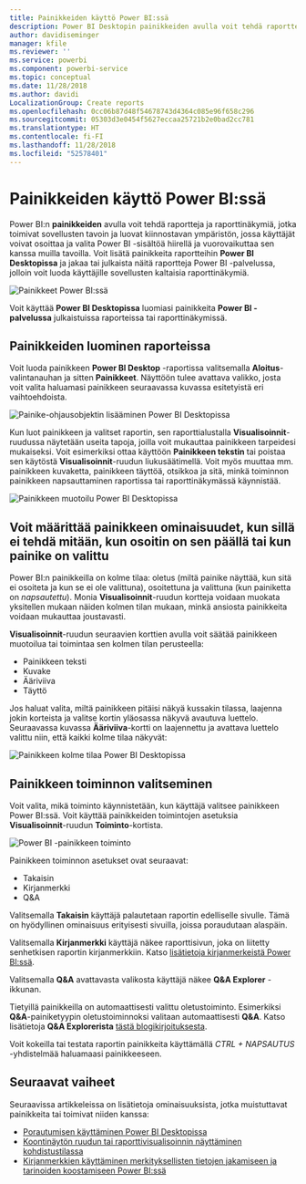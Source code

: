 ```yaml
---
title: Painikkeiden käyttö Power BI:ssä
description: Power BI Desktopin painikkeiden avulla voit tehdä raportteja ja raporttinäkymiä, jotka toimivat sovellusten tavoin ja jotka auttavat syventämään käyttäjien kiinnostusta
author: davidiseminger
manager: kfile
ms.reviewer: ''
ms.service: powerbi
ms.component: powerbi-service
ms.topic: conceptual
ms.date: 11/28/2018
ms.author: davidi
LocalizationGroup: Create reports
ms.openlocfilehash: 0cc06b87d48f54678743d4364c085e96f658c296
ms.sourcegitcommit: 05303d3e0454f5627eccaa25721b2e0bad2cc781
ms.translationtype: HT
ms.contentlocale: fi-FI
ms.lasthandoff: 11/28/2018
ms.locfileid: "52578401"
---
```

# <a name="using-buttons-in-power-bi"></a>Painikkeiden käyttö Power BI:ssä
Power BI:n **painikkeiden** avulla voit tehdä raportteja ja raporttinäkymiä, jotka toimivat sovellusten tavoin ja luovat kiinnostavan ympäristön, jossa käyttäjät voivat osoittaa ja valita Power BI -sisältöä hiirellä ja vuorovaikuttaa sen kanssa muilla tavoilla. Voit lisätä painikkeita raportteihin **Power BI Desktopissa** ja jakaa tai julkaista näitä raportteja Power BI -palvelussa, jolloin voit luoda käyttäjille sovellusten kaltaisia raporttinäkymiä.

![Painikkeet Power BI:ssä](media/desktop-buttons/desktop-buttons_01.png)

Voit käyttää **Power BI Desktopissa** luomiasi painikkeita **Power BI -palvelussa** julkaistuissa raporteissa tai raporttinäkymissä.

## <a name="creating-buttons-in-reports"></a>Painikkeiden luominen raporteissa
Voit luoda painikkeen **Power BI Desktop** -raportissa valitsemalla **Aloitus**-valintanauhan ja sitten **Painikkeet**. Näyttöön tulee avattava valikko, josta voit valita haluamasi painikkeen seuraavassa kuvassa esitetyistä eri vaihtoehdoista. 

![Painike-ohjausobjektin lisääminen Power BI Desktopissa](media/desktop-buttons/desktop-buttons_02.png)

Kun luot painikkeen ja valitset raportin, sen raporttialustalla **Visualisoinnit**-ruudussa näytetään useita tapoja, joilla voit mukauttaa painikkeen tarpeidesi mukaiseksi. Voit esimerkiksi ottaa käyttöön **Painikkeen tekstin** tai poistaa sen käytöstä **Visualisoinnit**-ruudun liukusäätimellä. Voit myös muuttaa mm. painikkeen kuvaketta, painikkeen täyttöä, otsikkoa ja sitä, minkä toiminnon painikkeen napsauttaminen raportissa tai raporttinäkymässä käynnistää.

![Painikkeen muotoilu Power BI Desktopissa](media/desktop-buttons/desktop-buttons_03.png)

## <a name="set-button-properties-when-idle-hovered-over-or-selected"></a>Voit määrittää painikkeen ominaisuudet, kun sillä ei tehdä mitään, kun osoitin on sen päällä tai kun painike on valittu

Power BI:n painikkeilla on kolme tilaa: oletus (miltä painike näyttää, kun sitä ei osoiteta ja kun se ei ole valittuna), osoitettuna ja valittuna (kun painiketta on *napsautettu*). Monia **Visualisoinnit**-ruudun kortteja voidaan muokata yksitellen mukaan näiden kolmen tilan mukaan, minkä ansiosta painikkeita voidaan mukauttaa joustavasti.

**Visualisoinnit**-ruudun seuraavien korttien avulla voit säätää painikkeen muotoilua tai toimintaa sen kolmen tilan perusteella:

* Painikkeen teksti
* Kuvake
* Ääriviiva
* Täyttö

Jos haluat valita, miltä painikkeen pitäisi näkyä kussakin tilassa, laajenna jokin korteista ja valitse kortin yläosassa näkyvä avautuva luettelo. Seuraavassa kuvassa **Ääriviiva**-kortti on laajennettu ja avattava luettelo valittu niin, että kaikki kolme tilaa näkyvät:

![Painikkeen kolme tilaa Power BI Desktopissa](media/desktop-buttons/desktop-buttons_04.png)


## <a name="select-the-action-for-a-button"></a>Painikkeen toiminnon valitseminen

Voit valita, mikä toiminto käynnistetään, kun käyttäjä valitsee painikkeen Power BI:ssä. Voit käyttää painikkeiden toimintojen asetuksia **Visualisoinnit**-ruudun **Toiminto**-kortista.

![Power BI -painikkeen toiminto](media/desktop-buttons/desktop-buttons_05.png)

Painikkeen toiminnon asetukset ovat seuraavat:

* Takaisin
* Kirjanmerkki
* Q&A

Valitsemalla **Takaisin** käyttäjä palautetaan raportin edelliselle sivulle. Tämä on hyödyllinen ominaisuus erityisesti sivuilla, joissa poraudutaan alaspäin.

Valitsemalla **Kirjanmerkki** käyttäjä näkee raporttisivun, joka on liitetty senhetkisen raportin kirjanmerkkiin. Katso [lisätietoja kirjanmerkeistä Power BI:ssä](desktop-bookmarks.md). 

Valitsemalla **Q&A** avattavasta valikosta käyttäjä näkee **Q&A Explorer** -ikkunan. 

Tietyillä painikkeilla on automaattisesti valittu oletustoiminto. Esimerkiksi **Q&A**-painiketyypin oletustoiminnoksi valitaan automaattisesti **Q&A**. Katso lisätietoja **Q&A Explorerista** [tästä blogikirjoituksesta](https://powerbi.microsoft.com/blog/power-bi-desktop-april-2018-feature-summary/#Q&AExplorer).

Voit kokeilla tai testata raportin painikkeita käyttämällä *CTRL + NAPSAUTUS* -yhdistelmää haluamaasi painikkeeseen. 

## <a name="next-steps"></a>Seuraavat vaiheet
Seuraavissa artikkeleissa on lisätietoja ominaisuuksista, jotka muistuttavat painikkeita tai toimivat niiden kanssa:

* [Porautumisen käyttäminen Power BI Desktopissa](desktop-drillthrough.md)
* [Koontinäytön ruudun tai raporttivisualisoinnin näyttäminen kohdistustilassa](consumer/end-user-focus.md)
* [Kirjanmerkkien käyttäminen merkityksellisten tietojen jakamiseen ja tarinoiden koostamiseen Power BI:ssä](desktop-bookmarks.md)

